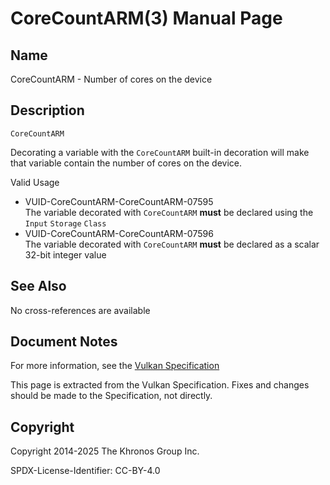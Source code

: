 # CoreCountARM(3) Manual Page

## Name

CoreCountARM - Number of cores on the device



## [](#_description)Description

`CoreCountARM`

Decorating a variable with the `CoreCountARM` built-in decoration will make that variable contain the number of cores on the device.

Valid Usage

- [](#VUID-CoreCountARM-CoreCountARM-07595)VUID-CoreCountARM-CoreCountARM-07595  
  The variable decorated with `CoreCountARM` **must** be declared using the `Input` `Storage` `Class`
- [](#VUID-CoreCountARM-CoreCountARM-07596)VUID-CoreCountARM-CoreCountARM-07596  
  The variable decorated with `CoreCountARM` **must** be declared as a scalar 32-bit integer value

## [](#_see_also)See Also

No cross-references are available

## [](#_document_notes)Document Notes

For more information, see the [Vulkan Specification](https://registry.khronos.org/vulkan/specs/latest/html/vkspec.html#CoreCountARM)

This page is extracted from the Vulkan Specification. Fixes and changes should be made to the Specification, not directly.

## [](#_copyright)Copyright

Copyright 2014-2025 The Khronos Group Inc.

SPDX-License-Identifier: CC-BY-4.0